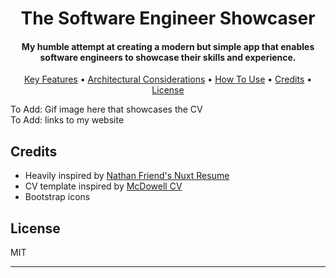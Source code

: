 <h1 align="center">
The Software Engineer Showcaser
  <br>
</h1>

<h4 align="center">My humble attempt at creating a modern but simple app that enables software engineers to showcase their skills and experience.</h4>

<p align="center">
  <a href="#key-features">Key Features</a> •
  <a href="#key-features">Architectural Considerations</a> •
  <a href="#how-to-use">How To Use</a> •
  <a href="#credits">Credits</a> •
  <a href="#license">License</a>
</p>

To Add: Gif image here that showcases the CV  
To Add: links to my website

## Credits

- Heavily inspired by <a href="https://gitlab.com/nfriend/nuxt-resume">Nathan Friend's Nuxt Resume</a>
- CV template inspired by <a href="https://github.com/dnl-blkv/mcdowell-cv">McDowell CV</a>
- Bootstrap icons

## License

MIT

---
